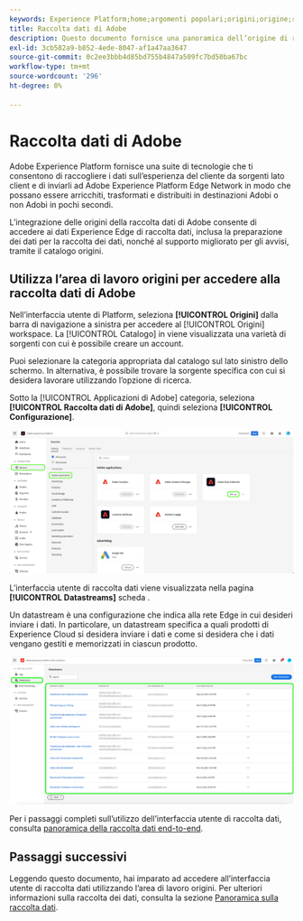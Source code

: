 ```yaml
---
keywords: Experience Platform;home;argomenti popolari;origini;origine;raccolta dati
title: Raccolta dati di Adobe
description: Questo documento fornisce una panoramica dell’origine di raccolta dati di Adobe.
exl-id: 3cb582a9-b852-4ede-8047-af1a47aa3647
source-git-commit: 0c2ee3bbb4d85bd755b4847a509fc7bd50ba67bc
workflow-type: tm+mt
source-wordcount: '296'
ht-degree: 0%

---
```


# Raccolta dati di Adobe

Adobe Experience Platform fornisce una suite di tecnologie che ti consentono di raccogliere i dati sull’esperienza del cliente da sorgenti lato client e di inviarli ad Adobe Experience Platform Edge Network in modo che possano essere arricchiti, trasformati e distribuiti in destinazioni Adobi o non Adobi in pochi secondi.

L’integrazione delle origini della raccolta dati di Adobe consente di accedere ai dati Experience Edge di raccolta dati, inclusa la preparazione dei dati per la raccolta dei dati, nonché al supporto migliorato per gli avvisi, tramite il catalogo origini.

## Utilizza l’area di lavoro origini per accedere alla raccolta dati di Adobe

Nell’interfaccia utente di Platform, seleziona **[!UICONTROL Origini]** dalla barra di navigazione a sinistra per accedere al [!UICONTROL Origini] workspace. La [!UICONTROL Catalogo] in viene visualizzata una varietà di sorgenti con cui è possibile creare un account.

Puoi selezionare la categoria appropriata dal catalogo sul lato sinistro dello schermo. In alternativa, è possibile trovare la sorgente specifica con cui si desidera lavorare utilizzando l’opzione di ricerca.

Sotto la [!UICONTROL Applicazioni di Adobe] categoria, seleziona **[!UICONTROL Raccolta dati di Adobe]**, quindi seleziona **[!UICONTROL Configurazione]**.

![raccolta dati](./images/data-collection/catalog.png)

L’interfaccia utente di raccolta dati viene visualizzata nella pagina **[!UICONTROL Datastreams]** scheda .

Un datastream è una configurazione che indica alla rete Edge in cui desideri inviare i dati. In particolare, un datastream specifica a quali prodotti di Experience Cloud si desidera inviare i dati e come si desidera che i dati vengano gestiti e memorizzati in ciascun prodotto.

![datastreams](./images/data-collection/datastreams.png)

Per i passaggi completi sull’utilizzo dell’interfaccia utente di raccolta dati, consulta [panoramica della raccolta dati end-to-end](../../../collection/e2e.md).

## Passaggi successivi

Leggendo questo documento, hai imparato ad accedere all’interfaccia utente di raccolta dati utilizzando l’area di lavoro origini. Per ulteriori informazioni sulla raccolta dei dati, consulta la sezione [Panoramica sulla raccolta dati](../../../collection/e2e.md).
